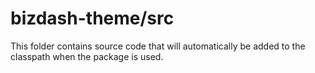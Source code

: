 # bizdash-theme/src

This folder contains source code that will automatically be added to the classpath when
the package is used.
